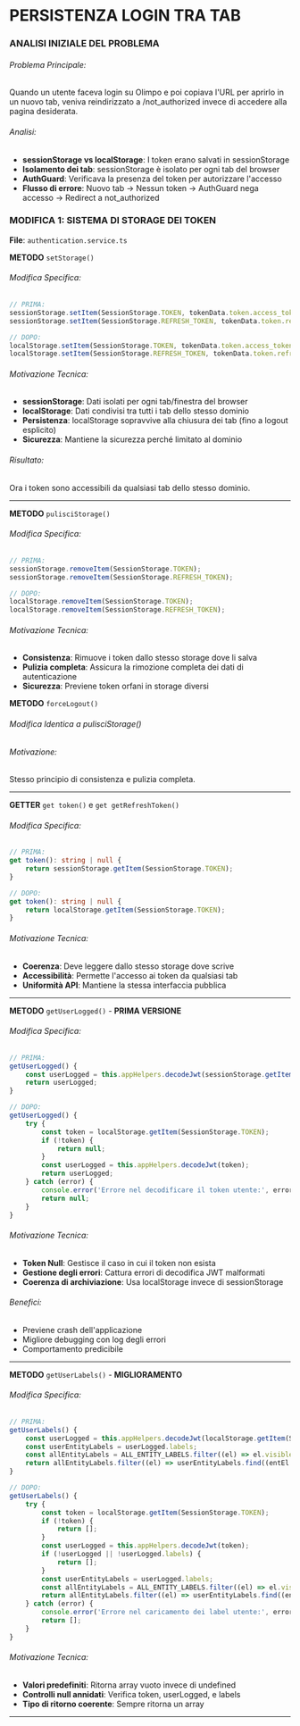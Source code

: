 # PERSISTENZA LOGIN TRA TAB

### ANALISI INIZIALE DEL PROBLEMA

###### Problema Principale:

Quando un utente faceva login su Olimpo e poi copiava l'URL per aprirlo in un nuovo tab, veniva reindirizzato a /not_authorized invece di accedere alla pagina desiderata.

###### Analisi:

- __sessionStorage vs localStorage__: I token erano salvati in sessionStorage
- __Isolamento dei tab__: sessionStorage è isolato per ogni tab del browser
- __AuthGuard__: Verificava la presenza del token per autorizzare l'accesso
- __Flusso di errore__: Nuovo tab → Nessun token → AuthGuard nega accesso → Redirect a not_authorized

### MODIFICA 1: SISTEMA DI STORAGE DEI TOKEN

__File__: `authentication.service.ts`

__METODO__ `setStorage()`

###### Modifica Specifica:

```typescript
// PRIMA:
sessionStorage.setItem(SessionStorage.TOKEN, tokenData.token.access_token);
sessionStorage.setItem(SessionStorage.REFRESH_TOKEN, tokenData.token.refresh_token);

// DOPO:
localStorage.setItem(SessionStorage.TOKEN, tokenData.token.access_token);
localStorage.setItem(SessionStorage.REFRESH_TOKEN, tokenData.token.refresh_token);
```

###### Motivazione Tecnica:

- __sessionStorage__: Dati isolati per ogni tab/finestra del browser
- __localStorage__: Dati condivisi tra tutti i tab dello stesso dominio
- __Persistenza__: localStorage sopravvive alla chiusura dei tab (fino a logout esplicito)
- __Sicurezza__: Mantiene la sicurezza perché limitato al dominio

###### Risultato:

Ora i token sono accessibili da qualsiasi tab dello stesso dominio.

---

__METODO__ `pulisciStorage()`

###### Modifica Specifica:

```typescript
// PRIMA:
sessionStorage.removeItem(SessionStorage.TOKEN);
sessionStorage.removeItem(SessionStorage.REFRESH_TOKEN);

// DOPO:
localStorage.removeItem(SessionStorage.TOKEN);
localStorage.removeItem(SessionStorage.REFRESH_TOKEN);
```

###### Motivazione Tecnica:

- __Consistenza__: Rimuove i token dallo stesso storage dove li salva
- __Pulizia completa__: Assicura la rimozione completa dei dati di autenticazione
- __Sicurezza__: Previene token orfani in storage diversi

__METODO__ `forceLogout()`

###### Modifica Identica a pulisciStorage()

###### Motivazione:

Stesso principio di consistenza e pulizia completa.

---

__GETTER__ `get token()` e `get getRefreshToken()`

###### Modifica Specifica:

```typescript
// PRIMA:
get token(): string | null {
    return sessionStorage.getItem(SessionStorage.TOKEN);
}

// DOPO:
get token(): string | null {
    return localStorage.getItem(SessionStorage.TOKEN);
}
```

###### Motivazione Tecnica:

- __Coerenza__: Deve leggere dallo stesso storage dove scrive
- __Accessibilità__: Permette l'accesso ai token da qualsiasi tab
- __Uniformità API__: Mantiene la stessa interfaccia pubblica

---

__METODO__ `getUserLogged()` - __PRIMA VERSIONE__

###### Modifica Specifica:

```typescript
// PRIMA:
getUserLogged() {
    const userLogged = this.appHelpers.decodeJwt(sessionStorage.getItem(SessionStorage.TOKEN)!);
    return userLogged;
}

// DOPO:
getUserLogged() {
    try {
        const token = localStorage.getItem(SessionStorage.TOKEN);
        if (!token) {
            return null;
        }
        const userLogged = this.appHelpers.decodeJwt(token);
        return userLogged;
    } catch (error) {
        console.error('Errore nel decodificare il token utente:', error);
        return null;
    }
}
```

###### Motivazione Tecnica:

- __Token Null__: Gestisce il caso in cui il token non esista
- __Gestione degli errori__: Cattura errori di decodifica JWT malformati
- __Coerenza di archiviazione__: Usa localStorage invece di sessionStorage

###### Benefici:

- Previene crash dell'applicazione
- Migliore debugging con log degli errori
- Comportamento predicibile

---

__METODO__ `getUserLabels()` - __MIGLIORAMENTO__

###### Modifica Specifica:

```typescript
// PRIMA:
getUserLabels() {
    const userLogged = this.appHelpers.decodeJwt(localStorage.getItem(SessionStorage.TOKEN)!);
    const userEntityLabels = userLogged.labels;
    const allEntityLabels = ALL_ENTITY_LABELS.filter((el) => el.visible);
    return allEntityLabels.filter((el) => userEntityLabels.find((entEl: any) => entEl === el.label));
}

// DOPO:
getUserLabels() {
    try {
        const token = localStorage.getItem(SessionStorage.TOKEN);
        if (!token) {
            return [];
        }
        const userLogged = this.appHelpers.decodeJwt(token);
        if (!userLogged || !userLogged.labels) {
            return [];
        }
        const userEntityLabels = userLogged.labels;
        const allEntityLabels = ALL_ENTITY_LABELS.filter((el) => el.visible);
        return allEntityLabels.filter((el) => userEntityLabels.find((entEl: any) => entEl === el.label));
    } catch (error) {
        console.error('Errore nel caricamento dei label utente:', error);
        return [];
    }
}
```

###### Motivazione Tecnica:

- __Valori predefiniti__: Ritorna array vuoto invece di undefined
- __Controlli null annidati__: Verifica token, userLogged, e labels
- __Tipo di ritorno coerente__: Sempre ritorna un array

---
